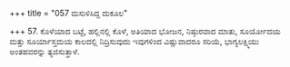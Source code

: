 +++
title = "057 ಮಸುಳಿಸಿದ್ದ ದುಕೂಲ"

+++
57. ಕೊಳೆಯಾದ ಬಟ್ಟೆ, ಹಲ್ಲಿನಲ್ಲಿ ಕೊಳೆ, ಅತಿಯಾದ ಭೋಜನ, ನಿಷ್ಠುರವಾದ ಮಾತು, ಸೂರ್ಯೋದಯ ಮತ್ತು ಸೂರ್ಯಾಸ್ತಮಯ ಕಾಲದಲ್ಲಿ ನಿದ್ರಿಸುವುದು ಇವುಗಳಿಂದ ವಿಷ್ಣುವಾದರೂ ಸರಿಯೆ, ಭಾಗ್ಯಲಕ್ಷ್ಮಿಯು ಅಂತಹವರನ್ನು ತ್ಯಜಿಸುತ್ತಾಳೆ.